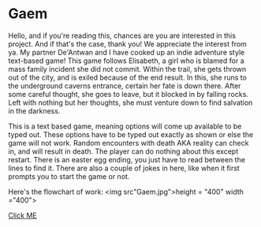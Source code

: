 # Gaem
Hello, and if you're reading this, chances are you are interested in this project. And if that's the case, thank you! We appreciate the interest from ya. My partner De'Antwan and I have cooked up an indie adventure style text-based game! This game follows Elisabeth, a girl who is blamed for a mass family incident she did not commit. Within the trail, she gets thrown out of the city, and is exiled because of the end result. In this, she runs to the underground caverns entrance, certain her fate is down there. After some careful thought, she goes to leave, but it blocked in by falling rocks. Left with nothing but her thoughts, she must venture down to find salvation in the darkness. 

This is a text based game, meaning options will come up available to be typed out. These options have to be typed out exactly as shown or else the game will not work. Random encounters with death AKA reality can check in, and will result in death. The player can do nothing about this except restart. There is an easter egg ending, you just have to read between the lines to find it. There are also a couple of jokes in here, like when it first prompts you to start the game or not.

Here's the flowchart of work: <img src"Gaem.jpg">height = "400" width ="400">

<a href="https://youtu.be/sVEzv2JQ5_M">Click ME</a>
